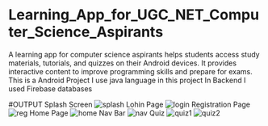 # Learning_App_for_UGC_NET_Computer_Science_Aspirants
A learning app for computer science aspirants helps students access study materials, 
tutorials, and quizzes on their Android devices. It provides interactive content to improve 
programming skills and prepare for exams.
This is a Android Project 
I use java language in this project 
In Backend I used Firebase databases 

#OUTPUT
Splash Screen
![splash](https://github.com/user-attachments/assets/ee64e6a2-6189-48e6-a183-19929d9c4b9c)
Lohin Page
![login](https://github.com/user-attachments/assets/86135e43-b414-454f-b131-c02a72632308)
Registration Page
![reg](https://github.com/user-attachments/assets/ed63674c-5517-406a-ae01-f6d5340ee400)
Home Page
![home](https://github.com/user-attachments/assets/a62fcf4b-8792-4f36-8a0a-273f45924648)
Nav Bar
![nav](https://github.com/user-attachments/assets/92cbb18f-4785-4bec-8387-fe555455be74)
Quiz
![quiz1](https://github.com/user-attachments/assets/c71e1c96-b88c-47b5-8e66-f57b94c2bc51)
![quiz2](https://github.com/user-attachments/assets/fde6afa1-7501-46a8-8f3a-9c9f65748ed3)
